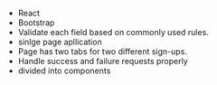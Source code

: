 - React
- Bootstrap
- Validate each field based on commonly used rules.
- sinlge page apllication
- Page has two tabs for two different sign-ups.
- Handle success and failure requests properly
- divided into components
